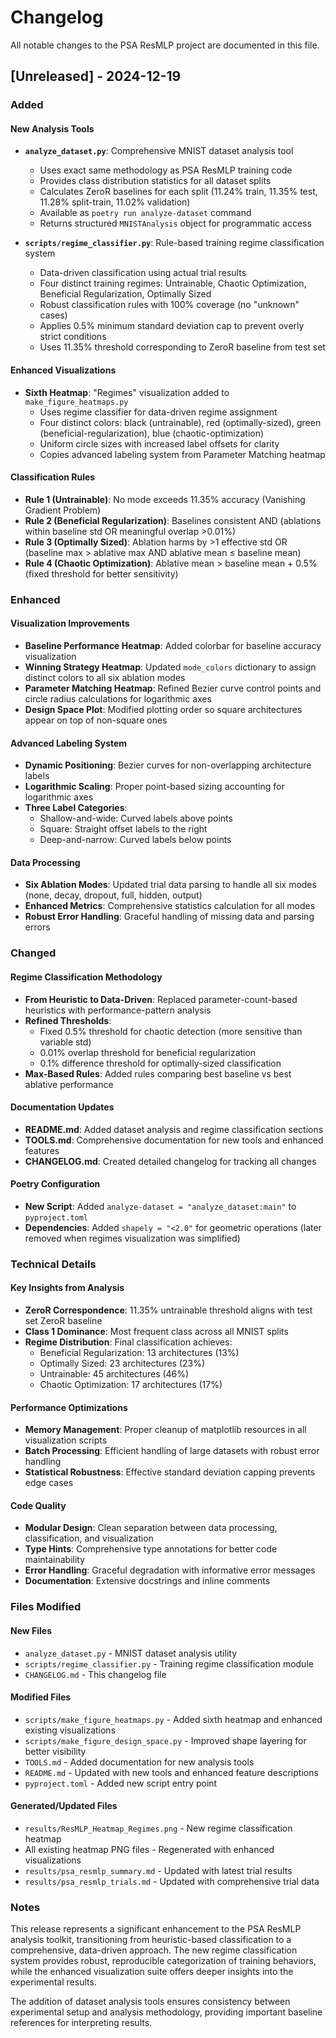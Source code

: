 # Changelog

All notable changes to the PSA ResMLP project are documented in this file.

## [Unreleased] - 2024-12-19

### Added

#### New Analysis Tools
- **`analyze_dataset.py`**: Comprehensive MNIST dataset analysis tool
  - Uses exact same methodology as PSA ResMLP training code
  - Provides class distribution statistics for all dataset splits
  - Calculates ZeroR baselines for each split (11.24% train, 11.35% test, 11.28% split-train, 11.02% validation)
  - Available as `poetry run analyze-dataset` command
  - Returns structured `MNISTAnalysis` object for programmatic access

- **`scripts/regime_classifier.py`**: Rule-based training regime classification system
  - Data-driven classification using actual trial results
  - Four distinct training regimes: Untrainable, Chaotic Optimization, Beneficial Regularization, Optimally Sized
  - Robust classification rules with 100% coverage (no "unknown" cases)
  - Applies 0.5% minimum standard deviation cap to prevent overly strict conditions
  - Uses 11.35% threshold corresponding to ZeroR baseline from test set

#### Enhanced Visualizations
- **Sixth Heatmap**: "Regimes" visualization added to `make_figure_heatmaps.py`
  - Uses regime classifier for data-driven regime assignment
  - Four distinct colors: black (untrainable), red (optimally-sized), green (beneficial-regularization), blue (chaotic-optimization)
  - Uniform circle sizes with increased label offsets for clarity
  - Copies advanced labeling system from Parameter Matching heatmap

#### Classification Rules
- **Rule 1 (Untrainable)**: No mode exceeds 11.35% accuracy (Vanishing Gradient Problem)
- **Rule 2 (Beneficial Regularization)**: Baselines consistent AND (ablations within baseline std OR meaningful overlap >0.01%)
- **Rule 3 (Optimally Sized)**: Ablation harms by >1 effective std OR (baseline max > ablative max AND ablative mean ≤ baseline mean)
- **Rule 4 (Chaotic Optimization)**: Ablative mean > baseline mean + 0.5% (fixed threshold for better sensitivity)

### Enhanced

#### Visualization Improvements
- **Baseline Performance Heatmap**: Added colorbar for baseline accuracy visualization
- **Winning Strategy Heatmap**: Updated `mode_colors` dictionary to assign distinct colors to all six ablation modes
- **Parameter Matching Heatmap**: Refined Bezier curve control points and circle radius calculations for logarithmic axes
- **Design Space Plot**: Modified plotting order so square architectures appear on top of non-square ones

#### Advanced Labeling System
- **Dynamic Positioning**: Bezier curves for non-overlapping architecture labels
- **Logarithmic Scaling**: Proper point-based sizing accounting for logarithmic axes
- **Three Label Categories**: 
  - Shallow-and-wide: Curved labels above points
  - Square: Straight offset labels to the right
  - Deep-and-narrow: Curved labels below points

#### Data Processing
- **Six Ablation Modes**: Updated trial data parsing to handle all six modes (none, decay, dropout, full, hidden, output)
- **Enhanced Metrics**: Comprehensive statistics calculation for all modes
- **Robust Error Handling**: Graceful handling of missing data and parsing errors

### Changed

#### Regime Classification Methodology
- **From Heuristic to Data-Driven**: Replaced parameter-count-based heuristics with performance-pattern analysis
- **Refined Thresholds**: 
  - Fixed 0.5% threshold for chaotic detection (more sensitive than variable std)
  - 0.01% overlap threshold for beneficial regularization
  - 0.1% difference threshold for optimally-sized classification
- **Max-Based Rules**: Added rules comparing best baseline vs best ablative performance

#### Documentation Updates
- **README.md**: Added dataset analysis and regime classification sections
- **TOOLS.md**: Comprehensive documentation for new tools and enhanced features
- **CHANGELOG.md**: Created detailed changelog for tracking all changes

#### Poetry Configuration
- **New Script**: Added `analyze-dataset = "analyze_dataset:main"` to `pyproject.toml`
- **Dependencies**: Added `shapely = "<2.0"` for geometric operations (later removed when regimes visualization was simplified)

### Technical Details

#### Key Insights from Analysis
- **ZeroR Correspondence**: 11.35% untrainable threshold aligns with test set ZeroR baseline
- **Class 1 Dominance**: Most frequent class across all MNIST splits
- **Regime Distribution**: Final classification achieves:
  - Beneficial Regularization: 13 architectures (13%)
  - Optimally Sized: 23 architectures (23%)
  - Untrainable: 45 architectures (46%)
  - Chaotic Optimization: 17 architectures (17%)

#### Performance Optimizations
- **Memory Management**: Proper cleanup of matplotlib resources in all visualization scripts
- **Batch Processing**: Efficient handling of large datasets with robust error handling
- **Statistical Robustness**: Effective standard deviation capping prevents edge cases

#### Code Quality
- **Modular Design**: Clean separation between data processing, classification, and visualization
- **Type Hints**: Comprehensive type annotations for better code maintainability
- **Error Handling**: Graceful degradation with informative error messages
- **Documentation**: Extensive docstrings and inline comments

### Files Modified

#### New Files
- `analyze_dataset.py` - MNIST dataset analysis utility
- `scripts/regime_classifier.py` - Training regime classification module
- `CHANGELOG.md` - This changelog file

#### Modified Files
- `scripts/make_figure_heatmaps.py` - Added sixth heatmap and enhanced existing visualizations
- `scripts/make_figure_design_space.py` - Improved shape layering for better visibility
- `TOOLS.md` - Added documentation for new analysis tools
- `README.md` - Updated with new tools and enhanced feature descriptions
- `pyproject.toml` - Added new script entry point

#### Generated/Updated Files
- `results/ResMLP_Heatmap_Regimes.png` - New regime classification heatmap
- All existing heatmap PNG files - Regenerated with enhanced visualizations
- `results/psa_resmlp_summary.md` - Updated with latest trial results
- `results/psa_resmlp_trials.md` - Updated with comprehensive trial data

### Notes

This release represents a significant enhancement to the PSA ResMLP analysis toolkit, transitioning from heuristic-based classification to a comprehensive, data-driven approach. The new regime classification system provides robust, reproducible categorization of training behaviors, while the enhanced visualization suite offers deeper insights into the experimental results.

The addition of dataset analysis tools ensures consistency between experimental setup and analysis methodology, providing important baseline references for interpreting results.